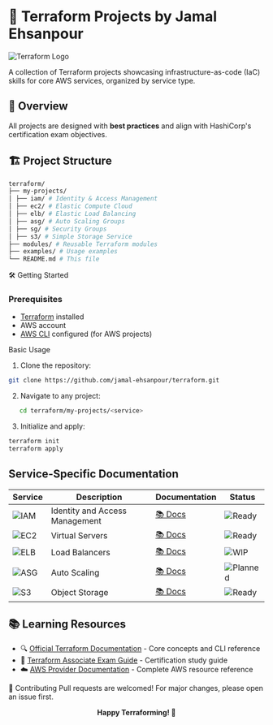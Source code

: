 # 🚀 Terraform Projects by Jamal Ehsanpour

![Terraform Logo](https://img.shields.io/badge/Terraform-7B42BC?style=for-the-badge&logo=terraform&logoColor=white)

A collection of Terraform projects showcasing infrastructure-as-code (IaC) skills for core AWS  services, organized by service type.

## 📌 Overview

All projects are designed with **best practices** and align with HashiCorp's certification exam objectives.

## 🏗️ Project Structure

```bash
terraform/
├── my-projects/
│ ├── iam/ # Identity & Access Management
│ ├── ec2/ # Elastic Compute Cloud
│ ├── elb/ # Elastic Load Balancing
│ ├── asg/ # Auto Scaling Groups
│ ├── sg/ # Security Groups
│ ├── s3/ # Simple Storage Service
├── modules/ # Reusable Terraform modules
├── examples/ # Usage examples
└── README.md # This file
```


🛠️ Getting Started

### Prerequisites
- [Terraform](https://developer.hashicorp.com/terraform/downloads) installed
- AWS account 
- [AWS CLI](https://aws.amazon.com/cli/) configured (for AWS projects)
  

Basic Usage
1. Clone the repository:
```bash
git clone https://github.com/jamal-ehsanpour/terraform.git
```
2. Navigate to any project:
```bash
   cd terraform/my-projects/<service>
```
3. Initialize and apply:
```bash
terraform init
terraform apply
```

## Service-Specific Documentation

| Service | Description                          | Documentation | Status |
|---------|--------------------------------------|---------------|--------|
| ![IAM](https://img.shields.io/badge/-IAM-orange) | Identity and Access Management | [📚 Docs](./my-projects/iam/README.md) | ![Ready](https://img.shields.io/badge/status-ready-green) |
| ![EC2](https://img.shields.io/badge/-EC2-yellow) | Virtual Servers | [📚 Docs](./my-projects/ec2/README.md) | ![Ready](https://img.shields.io/badge/status-ready-green) |
| ![ELB](https://img.shields.io/badge/-ELB-blue) | Load Balancers | [📚 Docs](./my-projects/elb/README.md) | ![WIP](https://img.shields.io/badge/status-wip-yellow) |
| ![ASG](https://img.shields.io/badge/-ASG-red) | Auto Scaling | [📚 Docs](./my-projects/asg/README.md) | ![Planned](https://img.shields.io/badge/status-planned-lightgrey) |
| ![S3](https://img.shields.io/badge/-S3-black) | Object Storage | [📚 Docs](./my-projects/s3/README.md) | ![Ready](https://img.shields.io/badge/status-ready-green) |

## 📚 Learning Resources
- 🔍 [Official Terraform Documentation](https://developer.hashicorp.com/terraform/docs) - Core concepts and CLI reference
- 🎯 [Terraform Associate Exam Guide](https://developer.hashicorp.com/terraform/tutorials/certification/associate-review) - Certification study guide
- ☁️ [AWS Provider Documentation](https://registry.terraform.io/providers/hashicorp/aws/latest/docs) - Complete AWS resource reference






🤝 Contributing
Pull requests are welcomed! For major changes, please open an issue first.


<p align="center"> <b>Happy Terraforming! 🚀</b> </p> 
